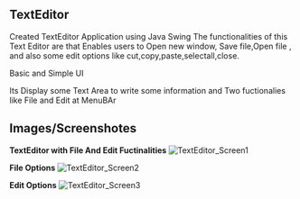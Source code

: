 ## TextEditor
Created TextEditor  Application using Java Swing
The functionalities of this Text Editor are that Enables users to Open new window, Save file,Open file , and also some edit options like cut,copy,paste,selectall,close.

Basic and Simple UI

Its Display some Text Area to write some information and Two fuctionalies like File and Edit at MenuBAr
## Images/Screenshotes

**TextEditor with File And Edit Fuctinalities**
![TextEditor_Screen1](https://github.com/Teju830/TextEditorAccio/assets/71114214/a1279060-afbc-43bb-9205-f404713a4566)


**File Options**
![TextEditor_Screen2](https://github.com/Teju830/TextEditorAccio/assets/71114214/3d37f28a-51e4-4cd0-836a-e2ed0e5109f0)


**Edit Options**
![TextEditor_Screen3](https://github.com/Teju830/TextEditorAccio/assets/71114214/7515870b-7953-4d31-bfc7-5fc0da0f379b)

